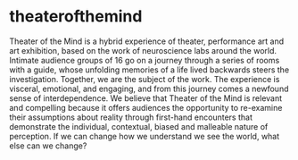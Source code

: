 # theaterofthemind
Theater of the Mind is a hybrid experience of theater, performance art and art exhibition, based on the work of neuroscience labs around the world. Intimate audience groups of 16 go on a journey through a series of rooms with a guide, whose unfolding memories of a life lived backwards steers the investigation. Together, we are the subject of the work. The experience is visceral, emotional, and engaging, and from this journey comes a newfound sense of interdependence. We believe that Theater of the Mind is relevant and compelling because it offers audiences the opportunity to re-examine their assumptions about reality through first-hand encounters that demonstrate the individual, contextual, biased and malleable nature of perception. If we can change how we understand we see the world, what else can we change?
